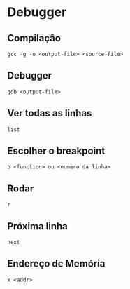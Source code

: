 # Debugger

## Compilação

```
gcc -g -o <output-file> <source-file>
```

## Debugger

```
gdb <output-file>
```

## Ver todas as linhas

```
list
``` 

## Escolher o breakpoint

```
b <function> ou <numero da linha>
```

## Rodar

```
r
```

## Próxima linha

```
next
```


## Endereço de Memória

```
x <addr>
```
